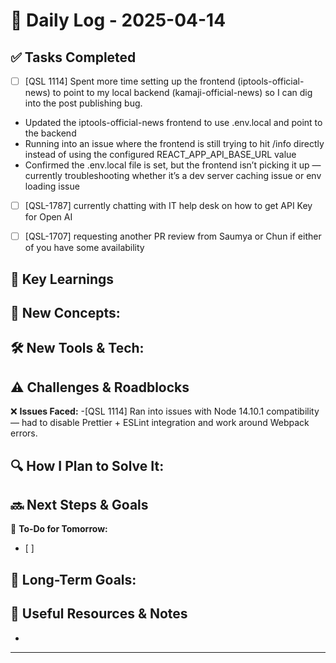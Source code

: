 
# 📝 Daily Log - 2025-04-14

## ✅ Tasks Completed
- [ ] [QSL 1114] Spent more time setting up the frontend (iptools-official-news) to point to my local backend 
(kamaji-official-news) so I can dig into the post publishing bug.
- Updated the iptools-official-news frontend to use .env.local and point to the backend
- Running into an issue where the frontend is still trying to hit /info directly instead 
of using the configured REACT_APP_API_BASE_URL value
- Confirmed the .env.local file is set, but the frontend isn’t picking it up — currently 
troubleshooting whether it’s a dev server caching issue or env loading issue

-[ ] [QSL-1787] currently chatting with IT help desk on how to get API Key for Open AI
-[ ] [QSL-1707] requesting another PR review from Saumya or Chun if either of you have some availability 



## 📖 Key Learnings
📌 **New Concepts:**
-

🛠 **New Tools & Tech:**
-

## ⚠️ Challenges & Roadblocks
❌ **Issues Faced:**
-[QSL 1114] Ran into issues with Node 14.10.1 compatibility — had to disable Prettier + ESLint integration 
and work around Webpack errors.

🔍 **How I Plan to Solve It:**
-

## 🔜 Next Steps & Goals
🎯 **To-Do for Tomorrow:**
- [ ]

📅 **Long-Term Goals:**
-

## 🔗 Useful Resources & Notes
-

---
